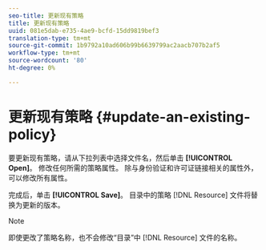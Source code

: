 ```yaml
---
seo-title: 更新现有策略
title: 更新现有策略
uuid: 081e5dab-e735-4ae9-bcfd-15dd9819bef3
translation-type: tm+mt
source-git-commit: 1b9792a10ad606b99b6639799ac2aacb707b2af5
workflow-type: tm+mt
source-wordcount: '80'
ht-degree: 0%

---
```



# 更新现有策略 {#update-an-existing-policy}

要更新现有策略，请从下拉列表中选择文件名，然后单击 **[!UICONTROL Open]**。 修改任何所需的策略属性。 除与身份验证和许可证链接相关的属性外，可以修改所有属性。

完成后，单击 **[!UICONTROL Save]**。 目录中的策略 [!DNL Resource] 文件将替换为更新的版本。

>[!NOTE]
>
>即使更改了策略名称，也不会修改“目录”中 [!DNL Resource] 文件的名称。

